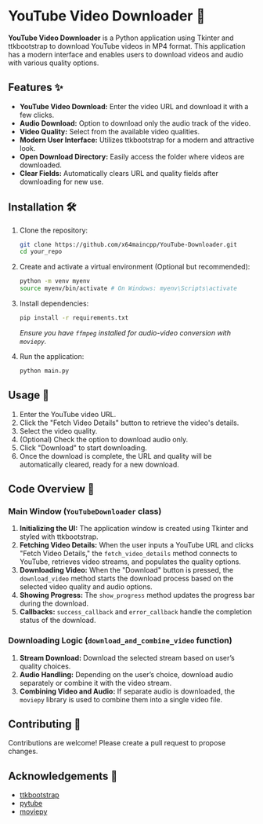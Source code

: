 # YouTube Video Downloader 🎥

**YouTube Video Downloader** is a Python application using Tkinter and ttkbootstrap to download YouTube videos in MP4 format. This application has a modern interface and enables users to download videos and audio with various quality options.

## Features ✨

- **YouTube Video Download:** Enter the video URL and download it with a few clicks.
- **Audio Download:** Option to download only the audio track of the video.
- **Video Quality:** Select from the available video qualities.
- **Modern User Interface:** Utilizes ttkbootstrap for a modern and attractive look.
- **Open Download Directory:** Easily access the folder where videos are downloaded.
- **Clear Fields:** Automatically clears URL and quality fields after downloading for new use.

## Installation 🛠

1. Clone the repository:
   ```sh
   git clone https://github.com/x64maincpp/YouTube-Downloader.git
   cd your_repo
   ```

2. Create and activate a virtual environment (Optional but recommended):
   ```sh
   python -m venv myenv
   source myenv/bin/activate # On Windows: myenv\Scripts\activate
   ```

3. Install dependencies:
   ```sh
   pip install -r requirements.txt
   ```

   *Ensure you have `ffmpeg` installed for audio-video conversion with `moviepy`.*

4. Run the application:
   ```sh
   python main.py
   ```

## Usage 🚀

1. Enter the YouTube video URL.
2. Click the "Fetch Video Details" button to retrieve the video's details.
3. Select the video quality.
4. (Optional) Check the option to download audio only.
5. Click "Download" to start downloading.
6. Once the download is complete, the URL and quality will be automatically cleared, ready for a new download.

## Code Overview 🧩

### Main Window (`YouTubeDownloader` class)

1. **Initializing the UI:** The application window is created using Tkinter and styled with ttkbootstrap. 
2. **Fetching Video Details:** When the user inputs a YouTube URL and clicks "Fetch Video Details," the `fetch_video_details` method connects to YouTube, retrieves video streams, and populates the quality options.
3. **Downloading Video:** When the "Download" button is pressed, the `download_video` method starts the download process based on the selected video quality and audio options.
4. **Showing Progress:** The `show_progress` method updates the progress bar during the download.
5. **Callbacks:** `success_callback` and `error_callback` handle the completion status of the download.

### Downloading Logic (`download_and_combine_video` function)

1. **Stream Download:** Download the selected stream based on user’s quality choices.
2. **Audio Handling:** Depending on the user’s choice, download audio separately or combine it with the video stream.
3. **Combining Video and Audio:** If separate audio is downloaded, the `moviepy` library is used to combine them into a single video file.

## Contributing 🔧

Contributions are welcome! Please create a pull request to propose changes.

## Acknowledgements 🙏

- [ttkbootstrap](https://github.com/israel-dryer/ttkbootstrap)
- [pytube](https://github.com/pytube/pytube)
- [moviepy](https://github.com/Zulko/moviepy)
